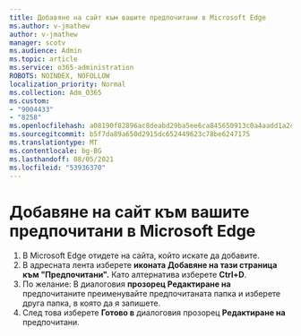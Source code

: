 ```yaml
---
title: Добавяне на сайт към вашите предпочитани в Microsoft Edge
ms.author: v-jmathew
author: v-jmathew
manager: scotv
ms.audience: Admin
ms.topic: article
ms.service: o365-administration
ROBOTS: NOINDEX, NOFOLLOW
localization_priority: Normal
ms.collection: Adm_O365
ms.custom:
- "9004433"
- "8258"
ms.openlocfilehash: a08190f82896ac8deabd29ba5ee6ca845650913c0a4aadd1a2cd3239d27b8a8d
ms.sourcegitcommit: b5f7da89a650d2915dc652449623c78be6247175
ms.translationtype: MT
ms.contentlocale: bg-BG
ms.lasthandoff: 08/05/2021
ms.locfileid: "53936370"
---
```

# <a name="add-a-site-to-your-favorites-in-microsoft-edge"></a>Добавяне на сайт към вашите предпочитани в Microsoft Edge

1. В Microsoft Edge отидете на сайта, който искате да добавите.
2. В адресната лента изберете **иконата Добавяне на тази страница към "Предпочитани".** Като алтернатива изберете **Ctrl+D**.
3. По желание: В диалоговия **прозорец Редактиране на** предпочитаните преименувайте предпочитаната папка и изберете друга папка, в която да я запишете.
4. След това изберете **Готово в** диалоговия прозорец **Редактиране на** предпочитани.
